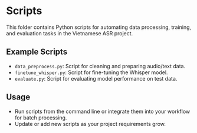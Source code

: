 # Scripts

This folder contains Python scripts for automating data processing, training, and evaluation tasks in the Vietnamese ASR project.

## Example Scripts
- `data_preprocess.py`: Script for cleaning and preparing audio/text data.
- `finetune_whisper.py`: Script for fine-tuning the Whisper model.
- `evaluate.py`: Script for evaluating model performance on test data.

## Usage
- Run scripts from the command line or integrate them into your workflow for batch processing.
- Update or add new scripts as your project requirements grow.
